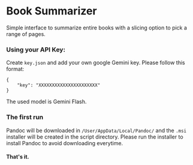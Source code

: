 # Book Summarizer
Simple interface to summarize entire books with a slicing option to pick a range of pages.
### Using your API Key:
Create `key.json` and add your own google Gemini key. Please follow this format:

    {
        "key": "XXXXXXXXXXXXXXXXXXXXXX"
    }
The used model is Gemini Flash. 
### The first run
Pandoc will be downloaded in `/User/AppData/Local/Pandoc/` and the `.msi` installer will be created in the script directory.
Please run the installer to install Pandoc to avoid downloading everytime.

#### That's it.
